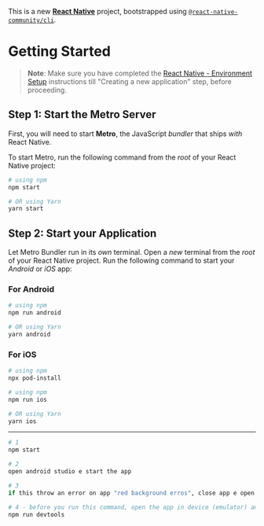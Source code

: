 This is a new [**React Native**](https://reactnative.dev) project, bootstrapped using [`@react-native-community/cli`](https://github.com/react-native-community/cli).

# Getting Started

>**Note**: Make sure you have completed the [React Native - Environment Setup](https://reactnative.dev/docs/environment-setup) instructions till "Creating a new application" step, before proceeding.

## Step 1: Start the Metro Server

First, you will need to start **Metro**, the JavaScript _bundler_ that ships _with_ React Native.

To start Metro, run the following command from the _root_ of your React Native project:

```bash
# using npm
npm start

# OR using Yarn
yarn start
```

## Step 2: Start your Application

Let Metro Bundler run in its _own_ terminal. Open a _new_ terminal from the _root_ of your React Native project. Run the following command to start your _Android_ or _iOS_ app:

### For Android

```bash
# using npm
npm run android

# OR using Yarn
yarn android
```

### For iOS

```bash
# using npm
npx pod-install

# using npm
npm run ios

# OR using Yarn
yarn ios
```

---------------------------
```bash
# 1
npm start

# 2 
open android studio e start the app

# 3
if this throw an error on app "red background erros", close app e open again

# 4 - before you run this command, open the app in device (emulator) and run this code and press D in the terminal where you have been runned 'npm run start' and close without choose nothing
npm run devtools
